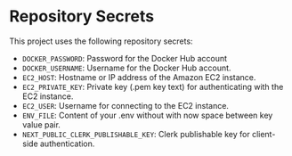 # Repository Secrets

This project uses the following repository secrets:

- `DOCKER_PASSWORD`: Password for the Docker Hub account
- `DOCKER_USERNAME`: Username for the Docker Hub account.
- `EC2_HOST`: Hostname or IP address of the Amazon EC2 instance.
- `EC2_PRIVATE_KEY`: Private key (.pem key text) for authenticating with the EC2 instance.
- `EC2_USER`: Username for connecting to the EC2 instance.
- `ENV_FILE`: Content of your .env without with now space between key value pair.
- `NEXT_PUBLIC_CLERK_PUBLISHABLE_KEY`: Clerk publishable key for client-side authentication.
